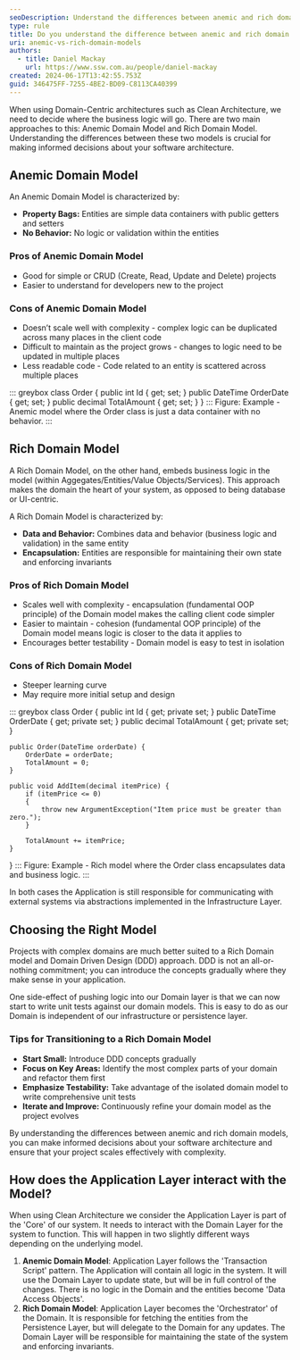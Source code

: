 ```yaml
---
seoDescription: Understand the differences between anemic and rich domain models to improve your software architecture.
type: rule
title: Do you understand the difference between anemic and rich domain models?
uri: anemic-vs-rich-domain-models
authors:
  - title: Daniel Mackay
    url: https://www.ssw.com.au/people/daniel-mackay
created: 2024-06-17T13:42:55.753Z
guid: 346475FF-7255-4BE2-BD09-C8113CA40399
---
```


When using Domain-Centric architectures such as Clean Architecture, we need to decide where the business logic will go. There are two main approaches to this: Anemic Domain Model and Rich Domain Model. Understanding the differences between these two models is crucial for making informed decisions about your software architecture.

<!--endintro-->

## Anemic Domain Model

An Anemic Domain Model is characterized by:

* **Property Bags:** Entities are simple data containers with public getters and setters
* **No Behavior:** No logic or validation within the entities

### Pros of Anemic Domain Model

* Good for simple or CRUD (Create, Read, Update and Delete) projects
* Easier to understand for developers new to the project

### Cons of Anemic Domain Model

* Doesn’t scale well with complexity - complex logic can be duplicated across many places in the client code
* Difficult to maintain as the project grows - changes to logic need to be updated in multiple places
* Less readable code - Code related to an entity is scattered across multiple places

::: greybox
class Order {
    public int Id { get; set; }
    public DateTime OrderDate { get; set; }
    public decimal TotalAmount { get; set; }
}
:::
Figure: Example - Anemic model where the Order class is just a data container with no behavior.
:::

## Rich Domain Model

A Rich Domain Model, on the other hand, embeds business logic in the model (within Aggegates/Entities/Value Objects/Services). This approach makes the domain the heart of your system, as opposed to being database or UI-centric.

A Rich Domain Model is characterized by:

* **Data and Behavior:** Combines data and behavior (business logic and validation) in the same entity
* **Encapsulation:** Entities are responsible for maintaining their own state and enforcing invariants

### Pros of Rich Domain Model

* Scales well with complexity - encapsulation (fundamental OOP principle) of the Domain model makes the calling client code simpler
* Easier to maintain - cohesion (fundamental OOP principle) of the Domain model means logic is closer to the data it applies to
* Encourages better testability - Domain model is easy to test in isolation

### Cons of Rich Domain Model

* Steeper learning curve
* May require more initial setup and design

::: greybox
class Order {
    public int Id { get; private set; }
    public DateTime OrderDate { get; private set; }
    public decimal TotalAmount { get; private set; }

    public Order(DateTime orderDate) {
        OrderDate = orderDate;
        TotalAmount = 0;
    }

    public void AddItem(decimal itemPrice) {
        if (itemPrice <= 0)
        {
            throw new ArgumentException("Item price must be greater than zero.");
        }

        TotalAmount += itemPrice;
    }
}
:::
Figure: Example - Rich model where the Order class encapsulates data and business logic.
:::

In both cases the Application is still responsible for communicating with external systems via abstractions implemented in the Infrastructure Layer.

## Choosing the Right Model

Projects with complex domains are much better suited to a Rich Domain model and Domain Driven Design (DDD) approach. DDD is not an all-or-nothing commitment; you can introduce the concepts gradually where they make sense in your application.

One side-effect of pushing logic into our Domain layer is that we can now start to write unit tests against our domain models. This is easy to do as our Domain is independent of our infrastructure or persistence layer.

### Tips for Transitioning to a Rich Domain Model

* **Start Small:** Introduce DDD concepts gradually
* **Focus on Key Areas:** Identify the most complex parts of your domain and refactor them first
* **Emphasize Testability:** Take advantage of the isolated domain model to write comprehensive unit tests
* **Iterate and Improve:** Continuously refine your domain model as the project evolves

By understanding the differences between anemic and rich domain models, you can make informed decisions about your software architecture and ensure that your project scales effectively with complexity.

## How does the Application Layer interact with the Model?

When using Clean Architecture we consider the Application Layer is part of the 'Core' of our system.  It needs to interact with the Domain Layer for the system to function.  This will happen in two slightly different ways depending on the underlying model.

1. **Anemic Domain Model**: Application Layer follows the 'Transaction Script' pattern. The Application will contain all logic in the system.  It will use the Domain Layer to update state, but will be in full control of the changes.  There is no logic in the Domain and the entities become 'Data Access Objects'.
2. **Rich Domain Model**:  Application Layer becomes the 'Orchestrator' of the Domain.  It is responsible for fetching the entities from the Persistence Layer, but will delegate to the Domain for any updates.  The Domain Layer will be responsible for maintaining the state of the system and enforcing invariants.
